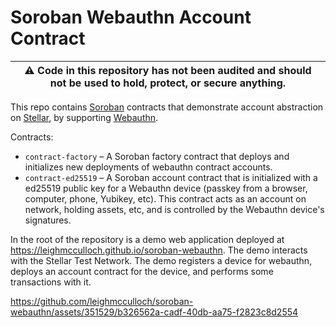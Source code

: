 # Soroban Webauthn Account Contract

| :warning: Code in this repository has not been audited and should not be used to hold, protect, or secure anything. |
|-----------------------------------------|

This repo contains [Soroban] contracts that demonstrate account abstraction on [Stellar], by supporting [Webauthn].

Contracts:

- `contract-factory` – A Soroban factory contract that deploys and initializes new deployments of webauthn contract accounts.
- `contract-ed25519` – A Soroban account contract that is initialized with a ed25519 public key for a Webauthn device (passkey from a browser, computer, phone, Yubikey, etc). This contract acts as an account on network, holding assets, etc, and is controlled by the Webauthn device's signatures.


In the root of the repository is a demo web application deployed at https://leighmcculloch.github.io/soroban-webauthn. The demo interacts with the Stellar Test Network. The demo registers a device for webauthn, deploys an account contract for the device, and performs some transactions with it.

https://github.com/leighmcculloch/soroban-webauthn/assets/351529/b326562a-cadf-40db-aa75-f2823c8d2554

[Stellar]: https://stellar.org
[Soroban]: https://soroban.stellar.org
[Webauthn]: https://www.w3.org/TR/webauthn-2/

